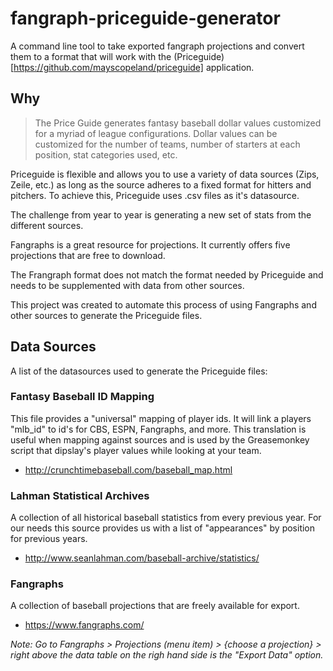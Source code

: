 # fangraph-priceguide-generator
A command line tool to take exported fangraph projections and convert them to a format that will work with the (Priceguide)[https://github.com/mayscopeland/priceguide] application.


## Why
> The Price Guide generates fantasy baseball dollar values customized for a myriad of league configurations. Dollar values can be customized for the number of teams, number of starters at each position, stat categories used, etc.

Priceguide is flexible and allows you to use a variety of data sources (Zips, Zeile, etc.) as long as the source adheres to a fixed format for hitters and pitchers. To achieve this, Priceguide uses .csv files as it's datasource. 

The challenge from year to year is generating a new set of stats from the different sources.

Fangraphs is a great resource for projections. It currently offers five projections that are free to download.

The Frangraph format does not match the format needed by Priceguide and needs to be supplemented with data from other sources. 

This project was created to automate this process of using Fangraphs and other sources to generate the Priceguide files. 


## Data Sources
A list of the datasources used to generate the Priceguide files:

### Fantasy Baseball ID Mapping
This file provides a "universal" mapping of player ids. It will link a players "mlb_id" to id's for CBS, ESPN, Fangraphs, and more. This translation is useful when mapping against sources and is used by the Greasemonkey script that dipslay's player values while looking at your team.

* http://crunchtimebaseball.com/baseball_map.html


### Lahman Statistical Archives
A collection of all historical baseball statistics from every previous year. For our needs this source provides us with a list of "appearances" by position for previous years.

* http://www.seanlahman.com/baseball-archive/statistics/


### Fangraphs
A collection of baseball projections that are freely available for export.  

* https://www.fangraphs.com/

*Note: Go to Fangraphs > Projections (menu item) > {choose a projection} > right above the data table on the righ hand side is the "Export Data" option.*

